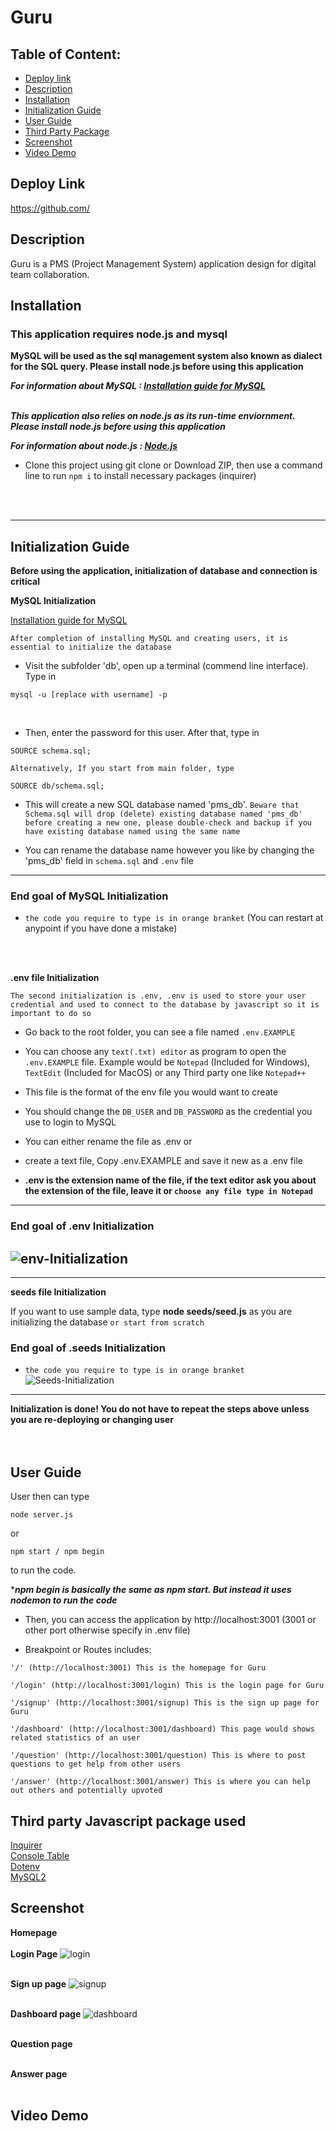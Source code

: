 
# Guru

## Table of Content: 
* [Deploy link](#Deploy-link)
* [Description](#Description)
* [Installation](#Installation)
* [Initialization Guide](#Initialization-Guide)
* [User Guide](#User-Guide)
* [Third Party Package](#Third-party-package-used)
* [Screenshot](#Screenshot)
* [Video Demo](#Video-demo)

## Deploy Link
https://github.com/

## Description 
Guru is a PMS (Project Management System) application design for digital team collaboration.


## Installation
### This application requires node.js and mysql
**MySQL will be used as the sql management system also known as dialect for the SQL query. Please install node.js before using this application**


***For information about MySQL : [Installation guide for MySQL](https://dev.mysql.com/doc/refman/8.0/en/installing.html)*** <br> <br>

***This application also relies on node.js as its run-time enviornment. Please install node.js before using this application***

***For information about node.js : [Node.js](https://nodejs.org/)***
* Clone this project using git clone <url> or Download ZIP, then use a command line to  run ``` npm i ``` to install necessary packages (inquirer)
<br>
<br>

---
## Initialization Guide
**Before using the application, initialization of database and connection is critical**

**MySQL Initialization**

[Installation guide for MySQL](https://dev.mysql.com/doc/refman/8.0/en/installing.html)

`After completion of installing MySQL and creating users, it is essential to initialize the database`

* Visit the subfolder 'db', open up a terminal (commend line interface). Type in 
```
mysql -u [replace with username] -p
```
<br>

* Then, enter the password for this user. After that, type in
```
SOURCE schema.sql;
```

`Alternatively, If you start from main folder, type`
``` 
SOURCE db/schema.sql;
```

* This will create a new SQL database named 'pms_db'. `Beware that Schema.sql will drop (delete) existing database named 'pms_db' before creating a new one, please double-check and backup if you have existing database named using the same name`

* You can rename the database name however you like by changing the 'pms_db' field in `schema.sql` and `.env` file

---
### End goal of MySQL Initialization

* `the code you require to type is in orange branket` (You can restart at anypoint if you have done a mistake)
<!-- ![DataBase-Initialization](photo) -->

<br>
<br>

**.env file Initialization**

```
The second initialization is .env, .env is used to store your user credential and used to connect to the database by javascript so it is important to do so
```
* Go back to the root folder, you can see a file named `.env.EXAMPLE`

* You can choose any `text(.txt) editor` as program to open the `.env.EXAMPLE` file. Example would be `Notepad` (Included for Windows), `TextEdit` (Included for MacOS) or any Third party one like `Notepad++`

* This file is the format of the env file you would want to create

* You should change the `DB_USER` and `DB_PASSWORD` as the credential you use to login to MySQL

* You can either rename the file as .env or
* create a text file, Copy .env.EXAMPLE and save it new as a .env file
* **.env is the extension name of the file, if the text editor ask you about the extension of the file, leave it or `choose any file type in Notepad`**
---
### End goal of .env Initialization

![env-Initialization](./env-init.png)
---
---

**seeds file Initialization**

If you want to use sample data, type **node seeds/seed.js** as you are initializing the database `or start from scratch`

### End goal of .seeds Initialization
* `the code you require to type is in orange branket`
![Seeds-Initialization](./seed-init.png)
---

**Initialization is done! You do not have to repeat the steps above unless you are re-deploying or changing user**
<br>
<br>
<br>
## User Guide
User then can type 
``` 
node server.js
```
or 
``` 
npm start / npm begin
```
to run the code.

****npm begin is basically the same as npm start. But instead it uses nodemon to run the code***

* Then, you can access the application by http://localhost:3001 (3001 or other port otherwise specify in .env file)

* Breakpoint or Routes includes:
```
'/' (http://localhost:3001) This is the homepage for Guru

'/login' (http://localhost:3001/login) This is the login page for Guru

'/signup' (http://localhost:3001/signup) This is the sign up page for Guru

'/dashboard' (http://localhost:3001/dashboard) This page would shows related statistics of an user

'/question' (http://localhost:3001/question) This is where to post questions to get help from other users

'/answer' (http://localhost:3001/answer) This is where you can help out others and potentially upvoted
```

## Third party Javascript package used
[Inquirer](https://github.com/SBoudrias/Inquirer.js) <br>
[Console Table](https://github.com/bahmutov/console.table) <br>
[Dotenv](https://github.com/motdotla/dotenv) <br>
[MySQL2](https://github.com/sidorares/node-mysql2) <br>


## Screenshot
**Homepage** <br> <br>
**Login Page** ![login](./demo/login.png)<br> <br>

**Sign up page** ![signup](./demo/signup.png)<br> <br>

**Dashboard page** ![dashboard](./demo/dashboard.png)<br> <br>

**Question page** <br> <br>

**Answer page**  <br> <br>

## Video Demo
<!-- [![Video demo](./commencing.png)] -->
